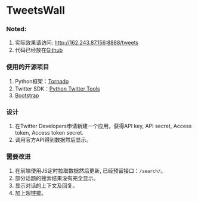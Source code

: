 TweetsWall
==========

### Noted:

1. 实际效果请访问: http://162.243.87.156:8888/tweets
2. 代码已经放在[Github](https://github.com/liamchzh/tweetwall)

### 使用的开源项目

1. Python框架：[Tornado](http://www.tornadoweb.org/en/stable/)
2. Twitter SDK：[Python Twitter Tools](https://github.com/sixohsix/twitter)
3. [Bootstrap](http://getbootstrap.com/)

### 设计
1. 在Twitter Developers申请新建一个应用，获得API key, API secret, Access token, Access token secret.
2. 调用官方API得到数据然后显示。

### 需要改进
1. 在前端使用JS定时拉取数据然后更新, 已经预留接口：`/search/`。
2. 部分话题的搜索结果没有完全显示。
3. 显示对话的上下文及回复。
4. 加上超链接。
